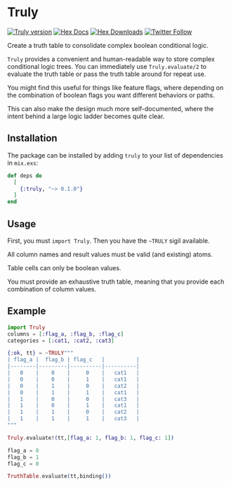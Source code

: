 # Truly

[![Truly version](https://img.shields.io/hexpm/v/truly.svg)](https://hex.pm/packages/truly)
[![Hex Docs](https://img.shields.io/badge/hex-docs-lightgreen.svg)](https://hexdocs.pm/truly/)
[![Hex Downloads](https://img.shields.io/hexpm/dt/truly)](https://hex.pm/packages/truly)
[![Twitter Follow](https://img.shields.io/twitter/follow/ac_alejos?style=social)](https://twitter.com/ac_alejos)
<!-- BEGIN MODULEDOC -->
Create a truth table to consolidate complex boolean conditional logic.

`Truly` provides a convenient and human-readable way to store complex conditional logic trees.
You can immediately use `Truly.evaluate/2` to evaluate the truth table or pass the truth table
around for repeat use.

You might find this useful for things like feature flags, where depending on the combination
of boolean flags you want different behaviors or paths.

This can also make the design much more self-documented, where the intent behind a large
logic ladder becomes quite clear.

## Installation

The package can be installed
by adding `truly` to your list of dependencies in `mix.exs`:

```elixir
def deps do
  [
    {:truly, "~> 0.1.0"}
  ]
end
```

## Usage

First, you must `import Truly`. Then you have the
`~TRULY` sigil available.

All column names and result values must be valid (and existing) atoms.

Table cells can only be boolean values.

You must provide an exhaustive truth table, meaning that you provide
each combination of column values.

## Example

```elixir
import Truly
columns = [:flag_a, :flag_b, :flag_c]
categories = [:cat1, :cat2, :cat3]

{:ok, tt} = ~TRULY"""
| flag_a |  flag_b | flag_c   |          |  
|--------|---------|----------|----------|
|   0    |    0    |     0    |   cat1   |
|   0    |    0    |     1    |   cat1   |
|   0    |    1    |     0    |   cat2   |
|   0    |    1    |     1    |   cat1   |
|   1    |    0    |     0    |   cat3   |
|   1    |    0    |     1    |   cat1   |
|   1    |    1    |     0    |   cat2   |
|   1    |    1    |     1    |   cat3   |
"""

Truly.evaluate!(tt,[flag_a: 1, flag_b: 1, flag_c: 1])

flag_a = 0
flag_b = 1
flag_c = 0

TruthTable.evaluate(tt,binding())
```
<!-- END MODULEDOC -->